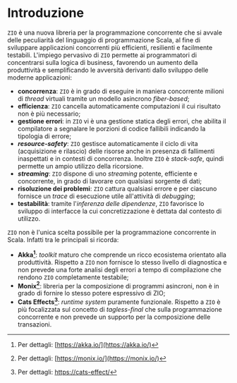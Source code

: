 # Introduzione

`ZIO` è una nuova libreria per la programmazione concorrente che si avvale delle peculiarità del linguaggio di programmazione Scala, al fine di sviluppare applicazioni concorrenti più efficienti, resilienti e facilmente testabili. L'impiego pervasivo di `ZIO` permette ai programmatori di concentrarsi sulla logica di business, favorendo un aumento della produttività e semplificando le avversità derivanti dallo sviluppo delle moderne applicazioni:

- **concorrenza**: `ZIO` è in grado di eseguire in maniera concorrente milioni di _thread_ virtuali tramite un modello asincrono _fiber-based_;
- **efficienza**: `ZIO` cancella automaticamente computazioni il cui risultato non è più necessario;
- **gestione errori**: in `ZIO` vi è una gestione statica degli errori, che abilita il compilatore a segnalare le porzioni di codice fallibili indicando la tipologia di errore;
- ***resource-safety***: `ZIO` gestisce automaticamente il ciclo di vita (acquisizione e rilascio) delle risorse anche in presenza di fallimenti inaspettati e in contesti di concorrenza. Inoltre `ZIO` è _stack-safe_, quindi permette un ampio utilizzo della ricorsione.
- ***streaming***: `ZIO` dispone di uno _streaming_ potente, efficiente e concorrente, in grado di lavorare con qualsiasi sorgente di dati;
- **risoluzione dei problemi**: `ZIO` cattura qualsiasi errore e per ciascuno fornisce un _trace_ di esecuzione utile all'attività di _debugging_;
- **testabilità**: tramite l'_inferenza delle dipendenze_, `ZIO` favorisce lo sviluppo di interfacce la cui concretizzazione è dettata dal contesto di utilizzo.

`ZIO` non è l'unica scelta possibile per la programmazione concorrente in Scala. Infatti tra le principali si ricorda:

- **Akka[^1]**: _toolkit_ maturo che comprende un ricco ecosistema orientato alla produttività. Rispetto a `ZIO` non fornisce lo stesso livello di diagnostica e non prevede una forte analisi degli errori a tempo di compilazione che rendono `ZIO` completamente testabile;
- **Monix[^2]**: libreria per la composizione di programmi asincroni, non è in grado di fornire lo stesso potere espressivo di ZIO;
- **Cats Effects[^3]**: _runtime system_ puramente funzionale. Rispetto a `ZIO` è più focalizzata sul concetto di _tagless-final_ che sulla programmazione concorrente e non prevede un supporto per la composizione delle transazioni.

[^1]: Per dettagli: [https://akka.io/](https://akka.io/)

[^2]: Per dettagli: [https://monix.io/](https://monix.io/)

[^3]: Per dettagli: [https://cats-effect/](https://typelevel.org/cats-effect/)